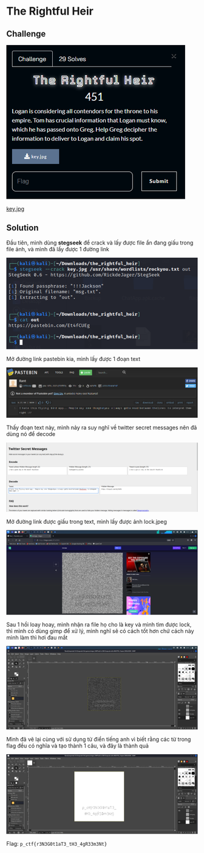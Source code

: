 # The Rightful Heir

## Challenge

![challenge](/2023/Pragyan2023/Forensics/the_rightful_heir/images/challenge.png)

[key.jpg](/2023/Pragyan2023/Forensics/the_rightful_heir/key.jpg)

## Solution

Đầu tiên, mình dùng **stegseek** để crack và lấy được file ẩn đang giấu trong file ảnh, và mình đã lấy được 1 đường link

![first step](/2023/Pragyan2023/Forensics/the_rightful_heir/images/first_step.png)

Mở đường link pastebin kia, mình lấy được 1 đoạn text

![pastebin](/2023/Pragyan2023/Forensics/the_rightful_heir/images/pastebin.png)

Thấy đoạn text này, mình nảy ra suy nghĩ về twitter secret messages nên đã dùng nó để decode

![Twitter_secret_messages](/2023/Pragyan2023/Forensics/the_rightful_heir/images/Twitter_secret_messages.png)

Mở đường link được giấu trong text, mình lấy được ảnh lock.jpeg

![](/2023/Pragyan2023/Forensics/the_rightful_heir/images/lock.png)

Sau 1 hồi loay hoay, mình nhận ra file họ cho là key và mình tìm được lock, thì mình có dùng gimp để xử lý, mình nghĩ sẽ có cách tốt hơn chứ cách này mình làm thì hơi đau mắt

![](/2023/Pragyan2023/Forensics/the_rightful_heir/images/gimp_mode_diff.png)

Mình đã vẽ lại cùng với sử dụng từ điển tiếng anh vì biết rằng các từ trong flag đều có nghĩa và tạo thành 1 câu, và đây là thành quả

![](/2023/Pragyan2023/Forensics/the_rightful_heir/images/draw_and_get_flag.png)

Flag: `p_ctf{r3N3G0t1aT3_tH3_4gR33m3Nt}`